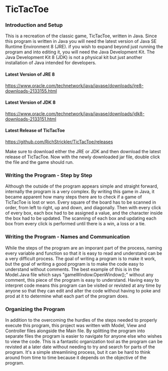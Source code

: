 # TicTacToe

### Introduction and Setup
  This is a recreation of the classic game, TicTacToe, written in Java. Since this program is written in Java you will need the latest 
version of Java SE Runtime Environment 8 (JRE). if you wish to expand beyond just running the program and into editing it, you will need 
the Java Development Kit. The Java Development Kit 8 (JDK) is not a physical kit but just another installation of Java intended for 
developers. 

#### Latest Version of JRE 8
https://www.oracle.com/technetwork/java/javase/downloads/jre8-downloads-2133155.html

#### Latest Version of JDK 8
https://www.oracle.com/technetwork/java/javase/downloads/jdk8-downloads-2133151.html

#### Latest Release of TicTacToe
https://github.com/RichStrickler/TicTacToe/releases

  Make sure to download either the JRE or JDK and then download the latest release of TicTacToe. Now with the newly downloaded jar file, double click the file and the game should run.

### Writing the Program - Step by Step
  Although the outside of the program appears simple and straight forward, internally the program is a very complex. By writing this 
game in Java, it became apparent how many steps there are to check if a game of TicTacToe is lost or won. Every square of the board 
has to be scanned in order, from left to right, up and down, and diagonally. Then with every click of every box, each box had to be 
assigned a value, and the character inside the box had to be updated. The scanning of each box and updating each box from every click is 
performed until there is a win, a loss or a tie.

### Writing the Program - Names and Communication
  While the steps of the program are an imporant part of the process, naming every variable and function so that it is easy to read and 
understand can be a very difficult process. The goal of writing a program is to make it work, but the goal of writing a good program is 
to make the code easy to understand without comments. The best example of this is in the Model.Java file which says 
"gameWindow.OpenWindow();" without any comment, this piece of the program is easy to understand. Having easy to interpret code means 
this program can be visited or revisted at any time by anyone so that they can edit and alter the code without having to poke and prod 
at it to determine what each part of the program does.

### Organizing the Program
  In addition to the overcoming the hurdles of the steps needed to properly execute this program, this project was written with Model, 
View and Controller files alongside the Main file. By splitting the program into separate files the program is easier to navigate for 
anyone else who wishes to view the code. This is a fantastic organization tool as the program can be revisted at a later date without 
needing to try and search for parts of the program. It's a simple streamlining process, but it can be hard to think around from time to 
time because it depends on the objective of the program.
